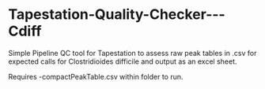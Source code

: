 # Tapestation-Quality-Checker---Cdiff
Simple Pipeline QC tool for Tapestation to assess raw peak tables in .csv for expected calls for Clostridioides difficile and output as an excel sheet.

Requires -compactPeakTable.csv within folder to run.
